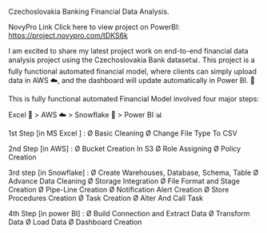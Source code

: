 Czechoslovakia Banking Financial Data Analysis.

NovyPro Link Click here to view project on PowerBI:  https://project.novypro.com/tDKS6k

I am excited to share my latest project work on end-to-end financial data analysis project using the Czechoslovakia Bank dataset📊. This project is a fully functional automated financial model, where clients can simply upload data in AWS ☁️, and the dashboard will update automatically in Power BI. 🚀

This is fully functional automated Financial Model involved four major steps: 

Excel 📑 > AWS ☁️ > Snowflake 🔄 > Power BI 📊

1st Step [in MS Excel ] :
Ø Basic Cleaning
Ø Change File Type To CSV

2nd Step [in AWS] :
Ø Bucket Creation In S3
Ø Role Assigning 
Ø Policy Creation 

3rd step [in Snowflake] :
Ø Create Warehouses, Database, Schema, Table 
Ø Advance Data Cleaning 
Ø Storage Integration 
Ø File Format and Stage Creation
Ø Pipe-Line Creation
Ø Notification Alert Creation 
Ø Store Procedures Creation
Ø Task Creation 
Ø Alter And Call Task

4th Step [in power BI] :
Ø Build Connection and Extract Data 
Ø Transform Data
Ø Load Data
Ø Dashboard Creation 
